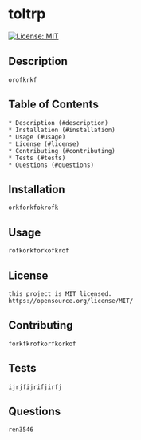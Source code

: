 # toltrp
[![License: MIT](https://img.shields.io/badge/License-MIT-yellow.svg)](https://opensource.org/licenses/MIT)
  ## Description
    orofkrkf
  ## Table of Contents
    * Description (#description)
    * Installation (#installation)
    * Usage (#usage)
    * License (#license)
    * Contributing (#contributing)
    * Tests (#tests)
    * Questions (#questions)
  ## Installation
    orkforkfokrofk
  ## Usage
    rofkorkforkofkrof
  ## License 
    this project is MIT licensed.
    https://opensource.org/license/MIT/
  ## Contributing 
    forkfkrofkorfkorkof
  ## Tests 
    ijrjfijrifjirfj
## Questions 
    ren3546   

